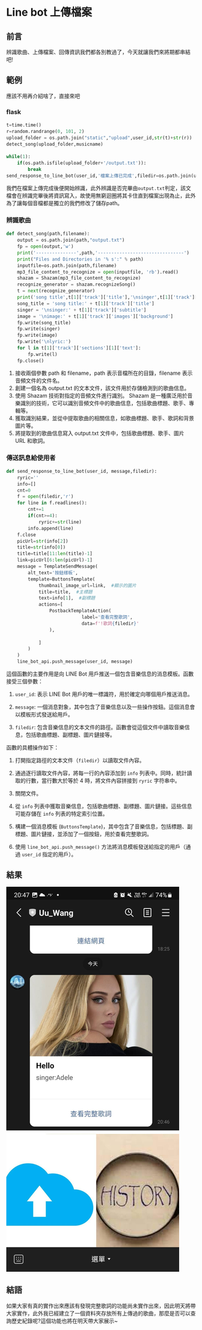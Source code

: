 # Line bot 上傳檔案
## 前言
辨識歌曲、上傳檔案、回傳資訊我們都各別教過了，今天就讓我們來將期都串結吧!
## 範例
應該不用再介紹啥了，直接來吧
### flask
```python
t=time.time()
r=random.randrange(0, 101, 2)
upload_folder = os.path.join("static","upload",user_id,str(t)+str(r))
detect_song(upload_folder,musicname)
    
while(1):
    if(os.path.isfile(upload_folder+'/output.txt')):
        break
send_response_to_line_bot(user_id,'檔案上傳已完成',filedir=os.path.join(upload_folder, 'output.txt'))
```
我們在檔案上傳完成後便開始辨識，此外辨識是否完畢由`output.txt`判定，該文檔會在辨識完畢後將資訊寫入，故使用無窮迴圈將其卡住直到檔案出現為止，此外為了讓每個音檔都是獨立的我們修改了儲存path。
### 辨識歌曲
```python
def detect_song(path,filename):
    output = os.path.join(path,"output.txt")
    fp = open(output,'w')
    print('---------------',path,'--------------------------------')
    print("Files and Directories in '% s':" % path)
    inputfile=os.path.join(path,filename)
    mp3_file_content_to_recognize = open(inputfile, 'rb').read()
    shazam = Shazam(mp3_file_content_to_recognize)
    recognize_generator = shazam.recognizeSong()
    t = next(recognize_generator)
    print('song title',t[1]['track']['title'],'\nsinger',t[1]['track']['subtitle'],'\nlyric',t[1]['track']['sections'][1]['text'])
    song_title = 'song title:' + t[1]['track']['title']
    singer = '\nsinger:' + t[1]['track']['subtitle']
    image = '\nimage:' + t[1]['track']['images']['background']
    fp.write(song_title)
    fp.write(singer)
    fp.write(image)
    fp.write('\nlyric:')
    for l in t[1]['track']['sections'][1]['text']:
        fp.write(l)
    fp.close()
```
1. 接收兩個參數 path 和 filename，path 表示音檔所在的目錄，filename 表示音頻文件的文件名。
2. 創建一個名為 output.txt 的文本文件，該文件用於存儲檢測到的歌曲信息。
3. 使用 Shazam 技術對指定的音頻文件進行識別。 Shazam 是一種廣泛用於音樂識別的技術，它可以識別音頻文件中的歌曲信息，包括歌曲標題、歌手、專輯等。
4. 獲取識別結果，並從中提取歌曲的相關信息，如歌曲標題、歌手、歌詞和背景圖片等。
5. 將提取到的歌曲信息寫入 output.txt 文件中，包括歌曲標題、歌手、圖片 URL 和歌詞。

### 傳送訊息給使用者
```python
def send_response_to_line_bot(user_id, message,filedir):
    ryric=''
    info=[]
    cnt=0
    f = open(filedir,'r')  
    for line in f.readlines():
        cnt+=1
        if(cnt>=4):
            ryric+=str(line)
        info.append(line)
    f.close
    picUrl=str(info[2])
    title=str(info[0])
    title=title[11:len(title)-1]
    link=picUrl[6:len(picUrl)-1]
    message = TemplateSendMessage(
        alt_text='按鈕樣板',
        template=ButtonsTemplate(
            thumbnail_image_url=link,  #顯示的圖片
            title=title,  #主標題
            text=info[1],  #副標題
            actions=[
                PostbackTemplateAction(
                            label='查看完整歌詞',
                            data=f'!歌詞{filedir}'
                ),
                    
            ]
        )
    )
    line_bot_api.push_message(user_id, message)

```
這個函數的主要作用是向 LINE Bot 用戶推送一個包含音樂信息的消息模板。函數接受三個參數：

1. `user_id`: 表示 LINE Bot 用戶的唯一標識符，用於確定向哪個用戶推送消息。

2. `message`: 一個消息對象，其中包含了音樂信息以及一些操作按鈕。這個消息會以模板形式發送給用戶。

3. `filedir`: 包含音樂信息的文本文件的路徑。函數會從這個文件中讀取音樂信息，包括歌曲標題、副標題、圖片鏈接等。

函數的具體操作如下：

1. 打開指定路徑的文本文件（`filedir`）以讀取文件內容。

2. 通過逐行讀取文件內容，將每一行的內容添加到 `info` 列表中。同時，統計讀取的行數，當行數大於等於 4 時，將文件內容拼接到 `ryric` 字符串中。 

3. 關閉文件。

4. 從 `info` 列表中獲取音樂信息，包括歌曲標題、副標題、圖片鏈接。這些信息可能存儲在 `info` 列表的特定索引位置。

5. 構建一個消息模板 (`ButtonsTemplate`)，其中包含了音樂信息，包括標題、副標題、圖片鏈接，並添加了一個按鈕，用於查看完整歌詞。

6. 使用 `line_bot_api.push_message()` 方法將消息模板發送給指定的用戶（通過 `user_id` 指定的用戶）。

## 結果
![Alt text](image-4.png)
## 結語
如果大家有真的實作出來應該有發現完整歌詞的功能尚未實作出來，因此明天將帶大家實作，此外我已經建立了一個資料夾存放所有上傳過的歌曲，那麼是否可以查詢歷史紀錄呢?這個功能也將在明天帶大家展示~

